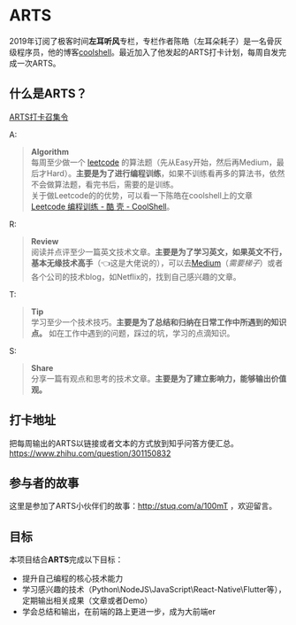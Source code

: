 
# ARTS
2019年订阅了极客时间**左耳听风**专栏，专栏作者陈皓（左耳朵耗子）是一名骨灰级程序员，他的博客[coolshell](https://coolshell.cn/)。最近加入了他发起的ARTS打卡计划，每周自发完成一次ARTS。

## 什么是ARTS？
[ARTS打卡召集令](https://time.geekbang.org/column/article/85839)

A: 

> **Algorithm** <br> 
每周至少做一个 [leetcode](https://leetcode.com/) 的算法题（先从Easy开始，然后再Medium，最后才Hard）。**主要是为了进行编程训练**，如果不训练看再多的算法书，依然不会做算法题，看完书后，需要的是训练。<br>
关于做Leetcode的的优势，可以看一下陈皓在coolshell上的文章 [Leetcode 编程训练 - 酷 壳 - CoolShell](https://coolshell.cn/articles/12052.html "Leetcode编程训练")。


R:
> **Review** <br>
阅读并点评至少一篇英文技术文章。**主要是为了学习英文，如果英文不行，基本无缘技术高手**（👈这是大佬说的），可以去[Medium](https://medium.com/)（*需要梯子*）或者各个公司的技术blog，如Netflix的，找到自己感兴趣的文章。


T:
> **Tip** <br>
学习至少一个技术技巧。**主要是为了总结和归纳在日常工作中所遇到的知识点。** 如在工作中遇到的问题，踩过的坑，学习的点滴知识。

S:
> **Share**<br>
分享一篇有观点和思考的技术文章。**主要是为了建立影响力，能够输出价值观。**

## 打卡地址
把每周输出的ARTS以链接或者文本的方式放到知乎问答方便汇总。https://www.zhihu.com/question/301150832 

## 参与者的故事
这里是参加了ARTS小伙伴们的故事：http://stuq.com/a/100mT ，欢迎留言。

## 目标
本项目结合**ARTS**完成以下目标：
- 提升自己编程的核心技术能力
- 学习感兴趣的技术（Python\NodeJS\JavaScript\React-Native\Flutter等），定期输出相关成果（文章或者Demo）
- 学会总结和输出，在前端的路上更进一步，成为大前端er
